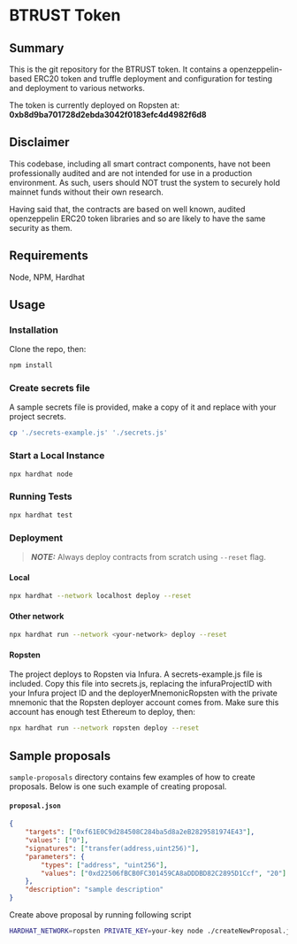 # BTRUST Token

## Summary

This is the git repository for the BTRUST token. It contains a openzeppelin-based ERC20 token and truffle deployment and configuration for testing and deployment to various networks.

The token is currently deployed on Ropsten at: **0xb8d9ba701728d2ebda3042f0183efc4d4982f6d8**

## Disclaimer

This codebase, including all smart contract components, have not been professionally audited and are not intended for use in a production environment. As such, users should NOT trust the system to securely hold mainnet funds without their own research.

Having said that, the contracts are based on well known, audited openzeppelin ERC20 token libraries and so are likely to have the same security as them.

## Requirements

Node, NPM, Hardhat

## Usage

### Installation

Clone the repo, then:

```bash
npm install
```

### Create secrets file

A sample secrets file is provided, make a copy of it and replace with your project secrets. 

```bash
cp './secrets-example.js' './secrets.js'
```

### Start a Local Instance 

```bash
npx hardhat node
```

### Running Tests

```bash
npx hardhat test
```

### Deployment
> **_NOTE:_**  Always deploy contracts from scratch using `--reset` flag.
#### Local

```bash
npx hardhat --network localhost deploy --reset
```

#### Other network

```bash
npx hardhat run --network <your-network> deploy --reset
```

#### Ropsten

The project deploys to Ropsten via Infura. A secrets-example.js file is included. Copy this file into secrets.js, replacing the infuraProjectID with your Infura project ID and the deployerMnemonicRopsten with the private mnemonic that the Ropsten deployer account comes from. Make sure this account has enough test Ethereum to deploy, then:

```bash
npx hardhat run --network ropsten deploy --reset
```

## Sample proposals

`sample-proposals` directory contains few examples of how to create proposals. Below is one such example of creating proposal.

#### **`proposal.json`**
```json
{
    "targets": ["0xf61E0C9d284508C284ba5d8a2eB2829581974E43"],
    "values": ["0"],
    "signatures": ["transfer(address,uint256)"],
    "parameters": {
        "types": ["address", "uint256"],
        "values": ["0xd22506fBCB0FC301459CA8aDDDBD82C2895D1Ccf", "20"]
    },
    "description": "sample description"
}
```

Create above proposal by running following script
```bash
HARDHAT_NETWORK=ropsten PRIVATE_KEY=your-key node ./createNewProposal.js ./proposal.json
```